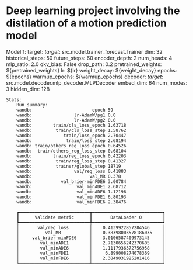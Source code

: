 # Deep learning project involving the distilation of a motion prediction model


Model 1:
    target:
    _target_: src.model.trainer_forecast.Trainer
    dim: 32
    historical_steps: 50
    future_steps: 60
    encoder_depth: 2
    num_heads: 4
    mlp_ratio: 2.0
    qkv_bias: False
    drop_path: 0.2
    pretrained_weights: ${pretrained_weights}
    lr: ${lr}
    weight_decay: ${weight_decay}
    epochs: ${epochs}
    warmup_epochs: ${warmup_epochs}
    decoder: 
        _target_: src.model.decoder.mlp_decoder.MLPDecoder
        embed_dim: 64
        num_modes: 3
        hidden_dim: 128

    Stats:
        Run summary:
        wandb:                       epoch 59
        wandb:                lr-AdamW/pg1 0.0
        wandb:                lr-AdamW/pg2 0.0
        wandb:        train/cls_loss_epoch 1.63718
        wandb:         train/cls_loss_step 1.58762
        wandb:            train/loss_epoch 2.70447
        wandb:             train/loss_step 2.68194
        wandb: train/others_reg_loss_epoch 0.64526
        wandb:  train/others_reg_loss_step 0.68104
        wandb:        train/reg_loss_epoch 0.42203
        wandb:         train/reg_loss_step 0.41327
        wandb:         trainer/global_step 18719
        wandb:                val/reg_loss 0.41883
        wandb:                      val_MR 0.378
        wandb:           val_brier-minFDE6 3.00784
        wandb:                 val_minADE1 2.68712
        wandb:                 val_minADE6 1.12196
        wandb:                 val_minFDE1 6.80193
        wandb:                 val_minFDE6 2.38476

        ┏━━━━━━━━━━━━━━━━━━━━━━━━━━━┳━━━━━━━━━━━━━━━━━━━━━━━━━━━┓
        ┃      Validate metric      ┃       DataLoader 0        ┃
        ┡━━━━━━━━━━━━━━━━━━━━━━━━━━━╇━━━━━━━━━━━━━━━━━━━━━━━━━━━┩
        │       val/reg_loss        │    0.4139922857284546     │
        │          val_MR           │    0.38398003578186035    │
        │     val_brier-minFDE6     │    3.0106587409973145     │
        │        val_minADE1        │    2.7130656242370605     │
        │        val_minADE6        │    1.1117936372756958     │
        │        val_minFDE1        │     6.899008274078369     │
        │        val_minFDE6        │    2.3849031925201416     │
        └───────────────────────────┴───────────────────────────┘